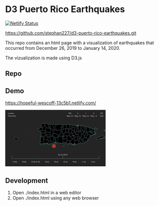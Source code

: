 # D3 Puerto Rico Earthquakes

[![Netlify Status](https://api.netlify.com/api/v1/badges/f77bebac-ea4b-4f10-9742-3194432f9bce/deploy-status)](https://app.netlify.com/sites/hopeful-wescoff-13c5b1/deploys)


https://github.com/stephan227/d3-puerto-rico-earthquakes.git

This repo contains an html page with a visualization of earthquakes that occurred from December 26, 2019 to January 14, 2020.

The vizualization is made using D3.js

## Repo

## Demo

https://hopeful-wescoff-13c5b1.netlify.com/

![](./static/Demo.gif)


## Development
1) Open ./index.html in a web editor
2) Open ./index.html using any web browser
 